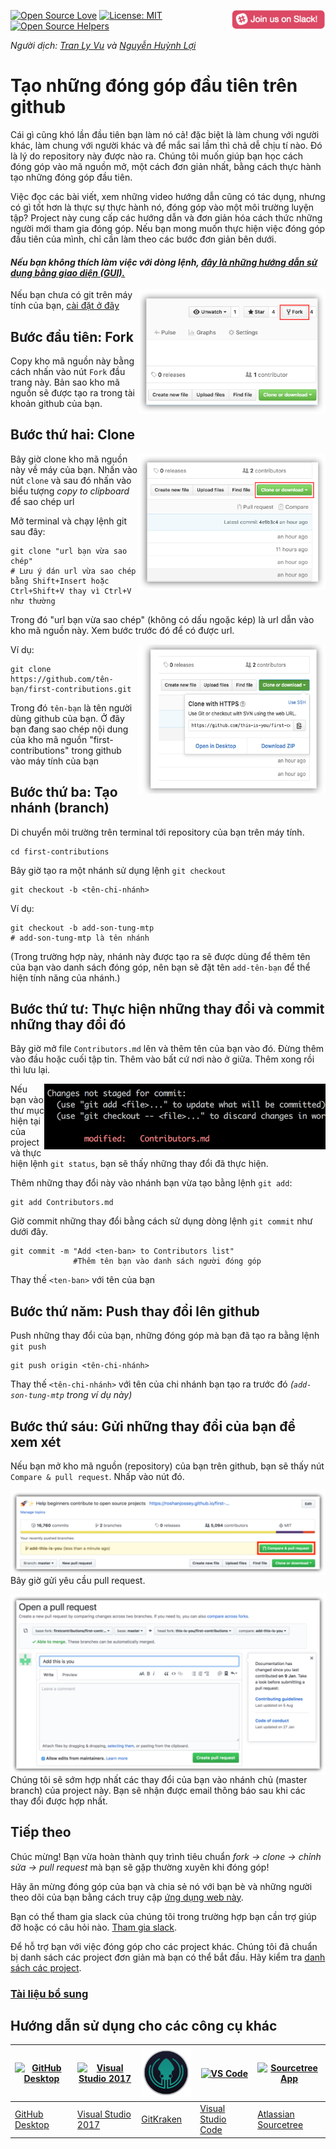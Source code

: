 [![Open Source Love](https://badges.frapsoft.com/os/v1/open-source.svg?v=103)](https://github.com/ellerbrock/open-source-badges/)
[<img align="right" width="150" src="../assets/join-slack-team.png">](https://join.slack.com/t/firstcontributors/shared_invite/enQtNjkxNzQwNzA2MTMwLTVhMWJjNjg2ODRlNWZhNjIzYjgwNDIyZWYwZjhjYTQ4OTBjMWM0MmFhZDUxNzBiYzczMGNiYzcxNjkzZDZlMDM)
[![License: MIT](https://img.shields.io/badge/License-MIT-green.svg)](https://opensource.org/licenses/MIT)
[![Open Source Helpers](https://www.codetriage.com/roshanjossey/first-contributions/badges/users.svg)](https://www.codetriage.com/roshanjossey/first-contributions)

*Người dịch: [Tran Ly Vu](https://github.com/tranlyvu) và [Nguyễn Huỳnh Lợi](https://github.com/loia5tqd001)*

# Tạo những đóng góp đầu tiên trên github

Cái gì cũng khó lần đầu tiên bạn làm nó cả! đặc biệt là làm chung với người khác, làm chung với người khác và để mắc sai lầm thì chả dễ chịu tí nào. Đó là lý do repository này được nào ra. Chúng tôi muốn giúp bạn học cách đóng góp vào mã nguồn mở, một cách đơn giản nhất, bằng cách thực hành tạo những đóng góp đầu tiên. 

Việc đọc các bài viết, xem những video hướng dẫn cũng có tác dụng, nhưng có gì tốt hơn là thực sự thực hành nó, đóng góp vào một môi trường luyện tập? Project này cung cấp các hướng dẫn và đơn giản hóa cách thức những người mới tham gia đóng góp. Nếu bạn mong muốn thực hiện việc đóng góp đầu tiên của mình, chỉ cần làm theo các bước đơn giản bên dưới.

#### *Nếu bạn không thích làm việc với dòng lệnh, [đây là những hướng dẫn sử dụng bằng giao diện (GUI).]( #Hướng-dẫn-sử-dụng-cho-các-công-cụ-khác )*

<img align="right" width="300" src="../assets/fork.png" alt="fork this repository" />

Nếu bạn chưa có git trên máy tính của bạn, [cài đặt ở đây](https://help.github.com/articles/set-up-git/)

## Bước đầu tiên: Fork

Copy kho mã nguồn này bằng cách nhấn vào nút `Fork` đầu trang này. Bản sao kho mã nguồn sẽ được tạo ra trong tài khoản github của bạn.

## Bước thứ hai: Clone

<img align="right" width="300" src="../assets/clone.png" alt="clone this repository" />

Bây giờ clone kho mã nguồn này về máy của bạn. Nhấn vào nút `clone` và sau đó nhấn vào biểu tượng *copy to clipboard* để sao chép url

Mở terminal và chạy lệnh git sau đây:

```
git clone "url bạn vừa sao chép" 
# Lưu ý dán url vừa sao chép bằng Shift+Insert hoặc Ctrl+Shift+V thay vì Ctrl+V như thường
```
Trong đó "url bạn vừa sao chép" (không có dấu ngoặc kép) là url dẫn vào kho mã nguồn này. Xem bước trước đó để có được url.

<img align="right" width="300" src="../assets/copy-to-clipboard.png" alt="copy URL to clipboard" />

Ví dụ:
```
git clone https://github.com/tên-bạn/first-contributions.git
```
Trong đó `tên-bạn` là tên người dùng github của bạn. Ở đây bạn đang sao chép nội dung của kho mã nguồn "first-contributions" trong github vào máy tính của bạn

## Bước thứ ba: Tạo nhánh (branch)

Di chuyển môi trường trên terminal tới repository của bạn trên máy tính.

```
cd first-contributions
```
Bây giờ tạo ra một nhánh sử dụng lệnh `git checkout`
```
git checkout -b <tên-chi-nhánh>
```
Ví dụ:
```
git checkout -b add-son-tung-mtp 
# add-son-tung-mtp là tên nhánh
```
(Trong trường hợp này, nhánh này được tạo ra sẽ được dùng để  thêm tên của bạn vào danh sách đóng góp, nên bạn sẽ đặt tên `add-tên-bạn` để thể hiện tính năng của nhánh.)

## Bước thứ tư: Thực hiện những thay đổi và commit những thay đổi đó

Bây giờ mở file `Contributors.md` lên và thêm tên của bạn vào đó. 
Đừng thêm vào đầu hoặc cuối tập tin. Thêm vào bất cứ nơi nào ở giữa. Thêm xong rồi thì lưu lại.

<img align="right" width="450" src="../assets/git-status.png" alt="git status" />

Nếu bạn vào thư mục hiện tại của project và thực hiện lệnh `git status`, bạn sẽ thấy những thay đổi đã thực hiện.

Thêm những thay đổi này vào nhánh bạn vừa tạo bằng lệnh `git add`:

```
git add Contributors.md
```

Giờ commit những thay đổi bằng cách sử dụng dòng lệnh `git commit` như dưới đây.
```
git commit -m "Add <ten-ban> to Contributors list"
              #Thêm tên bạn vào danh sách người đóng góp
```

Thay thế `<ten-ban>` với tên của bạn

## Bước thứ năm: Push thay đổi lên github

Push những thay đổi của bạn, những đóng góp mà bạn đã tạo ra bằng lệnh `git push`
```
git push origin <tên-chi-nhánh>
```
Thay thế `<tên-chi-nhánh>` với tên của chi nhánh bạn tạo ra trước đó *(`add-son-tung-mtp` trong ví dụ này)*

## Bước thứ sáu: Gửi những thay đổi của bạn để xem xét

Nếu bạn mở kho mã nguồn (repository) của bạn trên github, bạn sẽ thấy nút `Compare & pull request`. Nhấp vào nút đó.

<img style="float: right;" src="../assets/compare-and-pull.png" alt="create a pull request" />

Bây giờ gửi yêu cầu pull request.

<img style="float: right;" src="../assets/submit-pull-request.png" alt="submit pull request" />

Chúng tôi sẽ sớm hợp nhất các thay đổi của bạn vào nhánh chủ (master branch) của project này. Bạn sẽ nhận được email thông báo sau khi các thay đổi được hợp nhất.

## Tiếp theo

Chúc mừng! Bạn vừa hoàn thành quy trình tiêu chuẩn *fork -> clone -> chỉnh sửa -> pull request* mà bạn sẽ gặp thường xuyên khi đóng góp!

Hãy ăn mừng đóng góp của bạn và chia sẻ nó với bạn bè và những người theo dõi của bạn bằng cách truy cập [ứng dụng web này](https://firstcontributions.github.io/#social-share).

Bạn có thể tham gia slack của chúng tôi trong trường hợp bạn cần trợ giúp đỡ hoặc có câu hỏi nào. [Tham gia slack](https://join.slack.com/t/firstcontributors/shared_invite/enQtMzE1MTYwNzI3ODQ0LTZiMDA2OGI2NTYyNjM1MTFiNTc4YTRhZTg4OWZjMzA0ZWZmY2UxYzVkMzI1ZmVmOWI4ODdkZWQwNTM2NDVmNjY).

Để hỗ trợ bạn với việc đóng góp cho các project khác. Chúng tôi đã chuẩn bị danh sách các project đơn giản mà bạn có thể bắt đầu. Hãy kiểm tra [danh sách các project](https://roshanjossey.github.io/first-contributions/#project-list).

### [Tài liệu bổ sung](additional-material/git_workflow_scenarios/additional-material.md)

## Hướng dẫn sử dụng cho các công cụ khác

|<a href="github-desktop-tutorial.md"><img alt="GitHub Desktop" src="https://desktop.github.com/images/desktop-icon.svg" width="100"></a>|<a href="github-windows-vs2017-tutorial.md"><img alt="Visual Studio 2017" src="https://upload.wikimedia.org/wikipedia/commons/c/cd/Visual_Studio_2017_Logo.svg" width="100"></a>|<a href="gitkraken-tutorial.md"><img alt="GitKraken" src="../assets/gk-icon.png" width="100"></a>|<a href="github-windows-vs-code-tutorial.md"><img alt="VS Code" src="https://upload.wikimedia.org/wikipedia/commons/2/2d/Visual_Studio_Code_1.18_icon.svg" width=100></a>|<a href="sourcetree-macos-tutorial.md"><img alt="Sourcetree App" src="https://wac-cdn.atlassian.com/dam/jcr:81b15cde-be2e-4f4a-8af7-9436f4a1b431/Sourcetree-icon-blue.svg" width=100></a>|
|---|---|---|---|---|
|[GitHub Desktop](../github-desktop-tutorial.md)|[Visual Studio 2017](../github-windows-vs2017-tutorial.md)|[GitKraken](../gitkraken-tutorial.md)|[Visual Studio Code](../github-windows-vs-code-tutorial.md)|[Atlassian Sourcetree](../sourcetree-macos-tutorial.md)|

